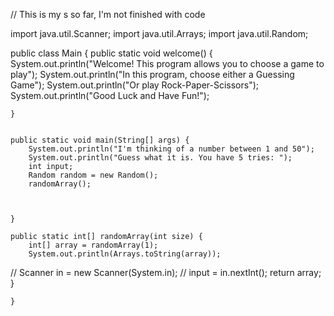 // This is my s so far, I'm not finished with code

import java.util.Scanner;
import java.util.Arrays;
import java.util.Random;

public class Main {
    public static void welcome() {
        System.out.println("Welcome! This program allows you to choose a game to play");
        System.out.println("In this program, choose either a Guessing Game");
        System.out.println("Or play Rock-Paper-Scissors");
        System.out.println("Good Luck and Have Fun!");



    }


    public static void main(String[] args) {
        System.out.println("I'm thinking of a number between 1 and 50");
        System.out.println("Guess what it is. You have 5 tries: ");
        int input;
        Random random = new Random();
        randomArray();



    }

    public static int[] randomArray(int size) {
        int[] array = randomArray(1);
        System.out.println(Arrays.toString(array));
//        Scanner in = new Scanner(System.in);
//        input = in.nextInt();
        return array;
    }


    }

